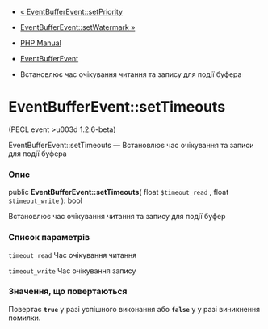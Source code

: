 - [« EventBufferEvent::setPriority](eventbufferevent.setpriority.md)
- [EventBufferEvent::setWatermark
»](eventbufferevent.setwatermark.md)

- [PHP Manual](index.md)
- [EventBufferEvent](class.eventbufferevent.md)
- Встановлює час очікування читання та запису для події буфера

# EventBufferEvent::setTimeouts

(PECL event \>u003d 1.2.6-beta)

EventBufferEvent::setTimeouts — Встановлює час очікування та
записи для події буфера

### Опис

public **EventBufferEvent::setTimeouts**( float `$timeout_read` , float
`$timeout_write` ): bool

Встановлює час очікування читання та запису для події буфер

### Список параметрів

`timeout_read`
Час очікування читання

`timeout_write`
Час очікування запису

### Значення, що повертаються

Повертає **`true`** у разі успішного виконання або **`false`** у
у разі виникнення помилки.
